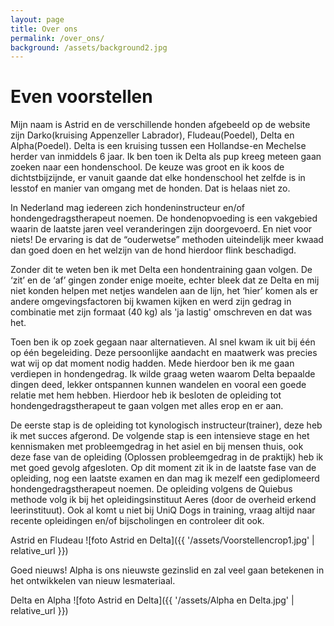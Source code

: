 ```yaml
---
layout: page
title: Over ons
permalink: /over_ons/
background: /assets/background2.jpg
---
```

# Even voorstellen
  
Mijn naam is Astrid en de verschillende honden afgebeeld op de website zijn Darko(kruising Appenzeller Labrador), Fludeau(Poedel), Delta en Alpha(Poedel). Delta is een kruising tussen een Hollandse-en Mechelse herder van inmiddels 6 jaar. Ik ben toen ik Delta als pup kreeg meteen gaan zoeken naar een hondenschool. De keuze was groot en ik koos de dichtstbijzijnde, er vanuit gaande dat elke hondenschool het zelfde is in lesstof en manier van omgang met de honden. Dat is helaas niet zo.

In Nederland mag iedereen zich hondeninstructeur en/of hondengedragstherapeut noemen. De hondenopvoeding is een vakgebied waarin de laatste jaren veel veranderingen zijn doorgevoerd. En niet voor niets! De ervaring is dat de “ouderwetse” methoden uiteindelijk meer kwaad dan goed doen en het welzijn van de hond hierdoor flink beschadigd. 

Zonder dit te weten ben ik met Delta een hondentraining gaan volgen.
De ‘zit’ en de ‘af’ gingen zonder enige moeite, echter bleek dat ze Delta en mij niet konden helpen met netjes wandelen aan de lijn, het ‘hier’ komen als er andere omgevingsfactoren bij kwamen kijken en werd zijn gedrag in combinatie met zijn formaat (40 kg) als 'ja lastig' omschreven en dat was het. 

Toen ben ik op zoek gegaan naar alternatieven. Al snel kwam ik uit bij één op één begeleiding. Deze persoonlijke aandacht en maatwerk was precies wat wij op dat moment nodig hadden. Mede hierdoor ben ik me gaan verdiepen in hondengedrag. Ik wilde graag weten waarom Delta bepaalde dingen deed, lekker ontspannen kunnen wandelen en vooral een goede relatie met hem hebben. Hierdoor heb ik besloten de opleiding tot hondengedragstherapeut te gaan volgen met alles erop en er aan.

De eerste stap is de opleiding tot kynologisch instructeur(trainer), deze heb ik met succes afgerond. De volgende stap is een intensieve stage en het kennismaken met probleemgedrag in het asiel en bij mensen thuis, ook deze fase van de opleiding (Oplossen probleemgedrag in de praktijk) heb ik met goed gevolg afgesloten. Op dit moment zit ik in de laatste fase van de opleiding, nog een laatste examen en dan mag ik mezelf een gediplomeerd hondengedragstherapeut noemen. De opleiding volgens de Quiebus methode volg ik bij het opleidingsinstituut Aeres (door de overheid erkend leerinstituut).
Ook al komt u niet bij UniQ Dogs in training, vraag altijd naar recente opleidingen en/of bijscholingen en controleer dit ook.



Astrid en Fludeau
![foto Astrid en Delta]({{ '/assets/Voorstellencrop1.jpg' | relative_url }})



Goed nieuws! Alpha is ons nieuwste gezinslid en zal veel gaan betekenen in het ontwikkelen van nieuw lesmateriaal.

Delta en Alpha
![foto Astrid en Delta]({{ '/assets/Alpha en Delta.jpg' | relative_url }})
